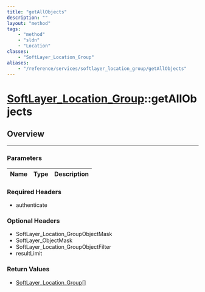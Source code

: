 ```yaml
---
title: "getAllObjects"
description: ""
layout: "method"
tags:
    - "method"
    - "sldn"
    - "Location"
classes:
    - "SoftLayer_Location_Group"
aliases:
    - "/reference/services/softlayer_location_group/getAllObjects"
---
```

# [SoftLayer_Location_Group](/reference/services/SoftLayer_Location_Group)::getAllObjects





## Overview 


-----

### Parameters 
|Name | Type | Description |
| --- | --- | --- |


### Required Headers
* authenticate


### Optional Headers
* SoftLayer_Location_GroupObjectMask
* SoftLayer_ObjectMask
* SoftLayer_Location_GroupObjectFilter
* resultLimit

### Return Values
* <a href='/reference/datatypes/SoftLayer_Location_Group'>SoftLayer_Location_Group[] </a>




